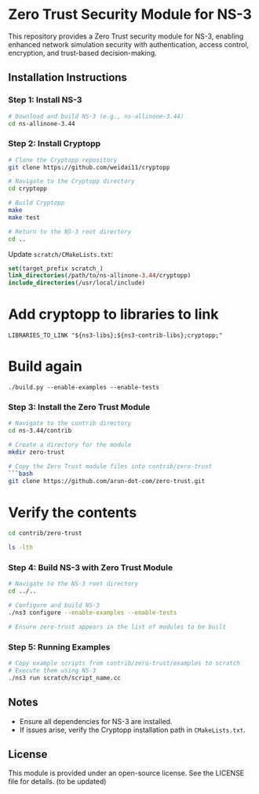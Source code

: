# Zero Trust Security Module for NS-3

This repository provides a Zero Trust security module for NS-3, enabling enhanced network simulation security with authentication, access control, encryption, and trust-based decision-making.

## Installation Instructions

### Step 1: Install NS-3
```bash
# Download and build NS-3 (e.g., ns-allinone-3.44)
cd ns-allinone-3.44
```

### Step 2: Install Cryptopp
```bash
# Clone the Cryptopp repository
git clone https://github.com/weidai11/cryptopp

# Navigate to the Cryptopp directory
cd cryptopp

# Build Cryptopp
make
make test

# Return to the NS-3 root directory
cd ..
```

Update `scratch/CMakeLists.txt`:
```cmake
set(target_prefix scratch_)
link_directories(/path/to/ns-allinone-3.44/cryptopp)
include_directories(/usr/local/include)
```

# Add cryptopp to libraries to link

```
LIBRARIES_TO_LINK "${ns3-libs};${ns3-contrib-libs};cryptopp;"
```

# Build again
```
./build.py --enable-examples --enable-tests
```

### Step 3: Install the Zero Trust Module
```bash
# Navigate to the contrib directory
cd ns-3.44/contrib

# Create a directory for the module
mkdir zero-trust

# Copy the Zero Trust module files into contrib/zero-trust
```bash
git clone https://github.com/arun-dot-com/zero-trust.git
```

# Verify the contents
```bash
cd contrib/zero-trust

ls -lth 
```

### Step 4: Build NS-3 with Zero Trust Module
```bash
# Navigate to the NS-3 root directory
cd ../..

# Configure and build NS-3
./ns3 configure --enable-examples --enable-tests

# Ensure zero-trust appears in the list of modules to be built

```

### Step 5: Running Examples
```bash
# Copy example scripts from contrib/zero-trust/examples to scratch
# Execute them using NS-3
./ns3 run scratch/script_name.cc
```

## Notes
- Ensure all dependencies for NS-3 are installed.
- If issues arise, verify the Cryptopp installation path in `CMakeLists.txt`.

## License
This module is provided under an open-source license. See the LICENSE file for details. (to be updated)

